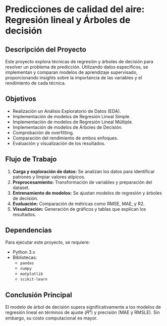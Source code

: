 # Predicciones de calidad del aire: Regresión lineal y Árboles de decisión


## Descripción del Proyecto
Este proyecto explora técnicas de regresión y árboles de decisión para resolver un problema de predicción. Utilizando datos específicos, se implementan y comparan modelos de aprendizaje supervisado, proporcionando insights sobre la importancia de las variables y el rendimiento de cada técnica.

## Objetivos
- Realización un Análisis Exploratorio de Datos (EDA).
- Implementación de modelos de Regresión Lineal Simple.
- Implementación de modelos de Regresión Lineal Múltiple.
- Implementación de modelos de Árboles de Decisión.
- Comprobación de overfitting.
- Comparación del rendimiento de ambos enfoques.
- Evaluación y visualización de los resultados.

## Flujo de Trabajo
1. **Carga y exploración de datos:** Se analizan los datos para identificar patrones y limpiar valores atípicos.
2. **Preprocesamiento:** Transformación de variables y preparación del dataset.
3. **Entrenamiento de modelos:** Se ajustan modelos de regresión y árboles de decisión.
4. **Evaluación:** Comparación de métricas como RMSE, MAE, y R2.
5. **Visualización:** Generación de gráficos y tablas que explican los resultados.


## Dependencias
Para ejecutar este proyecto, se requiere:
- Python 3.x
- Bibliotecas:
  - `pandas`
  - `numpy`
  - `matplotlib`
  - `scikit-learn`

## Conclusión Principal
El modelo de árbol de decisión supera significativamente a los modelos de regresión lineal en términos de ajuste (𝑅²) y precisión (MAE y RMSLE). Sin embargo, su costo computacional es mayor.
